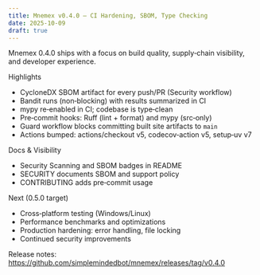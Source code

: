 ```yaml
---
title: Mnemex v0.4.0 — CI Hardening, SBOM, Type Checking
date: 2025-10-09
draft: true
---
```


Mnemex 0.4.0 ships with a focus on build quality, supply‑chain visibility, and developer experience.

Highlights
- CycloneDX SBOM artifact for every push/PR (Security workflow)
- Bandit runs (non‑blocking) with results summarized in CI
- mypy re‑enabled in CI; codebase is type‑clean
- Pre‑commit hooks: Ruff (lint + format) and mypy (src‑only)
- Guard workflow blocks committing built site artifacts to `main`
- Actions bumped: actions/checkout v5, codecov‑action v5, setup‑uv v7

Docs & Visibility
- Security Scanning and SBOM badges in README
- SECURITY documents SBOM and support policy
- CONTRIBUTING adds pre‑commit usage

Next (0.5.0 target)
- Cross‑platform testing (Windows/Linux)
- Performance benchmarks and optimizations
- Production hardening: error handling, file locking
- Continued security improvements

Release notes: https://github.com/simplemindedbot/mnemex/releases/tag/v0.4.0

